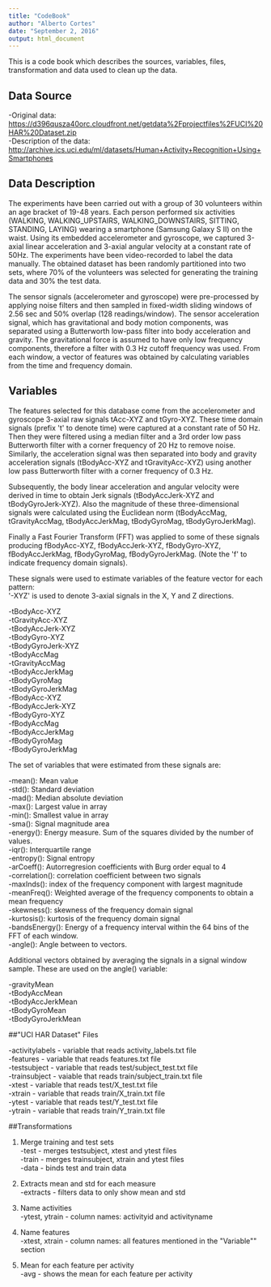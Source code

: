 ```yaml
---
title: "CodeBook"
author: "Alberto Cortes"
date: "September 2, 2016"
output: html_document
---
```


This is a code book which describes the sources, variables, files, transformation and data used to clean up the data.


## Data Source

-Original data: https://d396qusza40orc.cloudfront.net/getdata%2Fprojectfiles%2FUCI%20HAR%20Dataset.zip </br>
-Description of the data: http://archive.ics.uci.edu/ml/datasets/Human+Activity+Recognition+Using+Smartphones


## Data Description

The experiments have been carried out with a group of 30 volunteers within an age bracket of 19-48 years. Each person performed six activities (WALKING, WALKING_UPSTAIRS, WALKING_DOWNSTAIRS, SITTING, STANDING, LAYING) wearing a smartphone (Samsung Galaxy S II) on the waist. Using its embedded accelerometer and gyroscope, we captured 3-axial linear acceleration and 3-axial angular velocity at a constant rate of 50Hz. The experiments have been video-recorded to label the data manually. The obtained dataset has been randomly partitioned into two sets, where 70% of the volunteers was selected for generating the training data and 30% the test data. 

The sensor signals (accelerometer and gyroscope) were pre-processed by applying noise filters and then sampled in fixed-width sliding windows of 2.56 sec and 50% overlap (128 readings/window). The sensor acceleration signal, which has gravitational and body motion components, was separated using a Butterworth low-pass filter into body acceleration and gravity. The gravitational force is assumed to have only low frequency components, therefore a filter with 0.3 Hz cutoff frequency was used. From each window, a vector of features was obtained by calculating variables from the time and frequency domain. 


## Variables

The features selected for this database come from the accelerometer and gyroscope 3-axial raw signals tAcc-XYZ and tGyro-XYZ. These time domain signals (prefix 't' to denote time) were captured at a constant rate of 50 Hz. Then they were filtered using a median filter and a 3rd order low pass Butterworth filter with a corner frequency of 20 Hz to remove noise. Similarly, the acceleration signal was then separated into body and gravity acceleration signals (tBodyAcc-XYZ and tGravityAcc-XYZ) using another low pass Butterworth filter with a corner frequency of 0.3 Hz. 

Subsequently, the body linear acceleration and angular velocity were derived in time to obtain Jerk signals (tBodyAccJerk-XYZ and tBodyGyroJerk-XYZ). Also the magnitude of these three-dimensional signals were calculated using the Euclidean norm (tBodyAccMag, tGravityAccMag, tBodyAccJerkMag, tBodyGyroMag, tBodyGyroJerkMag). 

Finally a Fast Fourier Transform (FFT) was applied to some of these signals producing fBodyAcc-XYZ, fBodyAccJerk-XYZ, fBodyGyro-XYZ, fBodyAccJerkMag, fBodyGyroMag, fBodyGyroJerkMag. (Note the 'f' to indicate frequency domain signals). 

These signals were used to estimate variables of the feature vector for each pattern:  
'-XYZ' is used to denote 3-axial signals in the X, Y and Z directions.

-tBodyAcc-XYZ </br>
-tGravityAcc-XYZ </br>
-tBodyAccJerk-XYZ </br>
-tBodyGyro-XYZ </br>
-tBodyGyroJerk-XYZ </br>
-tBodyAccMag </br>
-tGravityAccMag </br>
-tBodyAccJerkMag </br>
-tBodyGyroMag </br>
-tBodyGyroJerkMag </br>
-fBodyAcc-XYZ </br>
-fBodyAccJerk-XYZ </br>
-fBodyGyro-XYZ </br>
-fBodyAccMag </br>
-fBodyAccJerkMag </br>
-fBodyGyroMag </br>
-fBodyGyroJerkMag </br>

The set of variables that were estimated from these signals are: 

-mean(): Mean value </br>
-std(): Standard deviation </br>
-mad(): Median absolute deviation </br> 
-max(): Largest value in array </br>
-min(): Smallest value in array  </br>
-sma(): Signal magnitude area </br>
-energy(): Energy measure. Sum of the squares divided by the number of values. </br>
-iqr(): Interquartile range </br>
-entropy(): Signal entropy </br>
-arCoeff(): Autorregresion coefficients with Burg order equal to 4 </br>
-correlation(): correlation coefficient between two signals </br>
-maxInds(): index of the frequency component with largest magnitude </br>
-meanFreq(): Weighted average of the frequency components to obtain a mean frequency </br>
-skewness(): skewness of the frequency domain signal </br>
-kurtosis(): kurtosis of the frequency domain signal </br>
-bandsEnergy(): Energy of a frequency interval within the 64 bins of the FFT of each window. </br>
-angle(): Angle between to vectors.</br>

Additional vectors obtained by averaging the signals in a signal window sample. These are used on the angle() variable:

-gravityMean </br>
-tBodyAccMean </br>
-tBodyAccJerkMean </br>
-tBodyGyroMean </br>
-tBodyGyroJerkMean </br>


##"UCI HAR Dataset" Files

-activitylabels - variable that reads activity_labels.txt file </br>
-features - variable that reads features.txt file </br>
-testsubject - variable that reads test/subject_test.txt file</br>
-trainsubject - vaiable that reads train/subject_train.txt file</br>
-xtest - variable that reads test/X_test.txt file</br>
-xtrain - variable that reads train/X_train.txt file </br>
-ytest - variable that reads test/Y_test.txt file </br>
-ytrain - variable that reads train/Y_train.txt file </br>


##Transformations

1. Merge training and test sets </br>
-test - merges testsubject, xtest and ytest files </br>
-train - merges trainsubject, xtrain and ytest files </br>
-data - binds test and train data </br>

2. Extracts mean and std for each measure </br>
-extracts - filters data to only show mean and std </br>

3. Name activities </br>
-ytest, ytrain - column names: activityid and activityname </br>

4. Name features </br>
-xtest, xtrain - column names: all features mentioned in the "Variable"" section </br>

5. Mean for each feature per activity </br>
-avg - shows the mean for each feature per activity </br>
